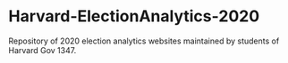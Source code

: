 # Harvard-ElectionAnalytics-2020
Repository of 2020 election analytics websites maintained by students of Harvard Gov 1347.
